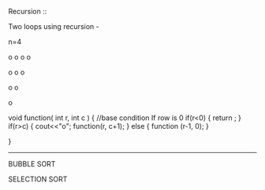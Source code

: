 Recursion ::

Two loops using  recursion - 

n=4

o o o o

o o o 

o o

o


void function( int r, int c )
{
    //base condition If row is 0
    if(r<0)
    {
        return ;
    } 
    if(r>c)
    {
      cout<<"o";
      function(r, c+1);
    }
    else {
              function (r-1, 0);
         }
    
}


-------

BUBBLE SORT

SELECTION SORT




